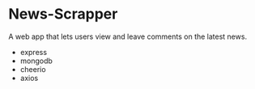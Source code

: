 # News-Scrapper

A web app that lets users view and leave comments on the latest news.

*  express
*  mongodb
*  cheerio
*  axios
